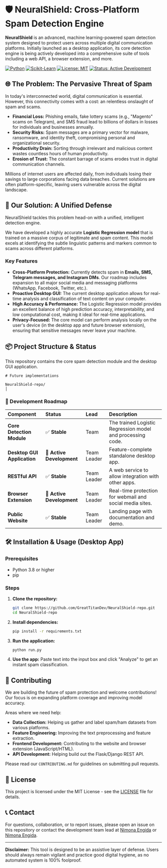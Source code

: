 # 🛡️ NeuralShield: Cross-Platform Spam Detection Engine

**NeuralShield** is an advanced, machine learning-powered spam detection system designed to protect users across multiple digital communication platforms. Initially launched as a desktop application, its core detection engine is being actively developed into a comprehensive suite of tools including a web API, a browser extension, and more.

[![Python](https://img.shields.io/badge/Python-3.8%2B-blue?logo=python)](https://www.python.org/)
[![Scikit-Learn](https://img.shields.io/badge/Scikit--Learn-1.2%2B-orange?logo=scikit-learn)](https://scikit-learn.org/)
[![License: MIT](https://img.shields.io/badge/License-MIT-yellow.svg)](https://opensource.org/licenses/MIT)
[![Status: Active Development](https://img.shields.io/badge/Status-Active%20Development-brightgreen)]()

## 🌐 The Problem: The Pervasive Threat of Spam

In today's interconnected world, digital communication is essential. However, this connectivity comes with a cost: an relentless onslaught of spam and scams.

*   **Financial Loss:** Phishing emails, fake lottery scams (e.g., "Magento" scams on Telegram), and SMS fraud lead to billions of dollars in losses for individuals and businesses annually.
*   **Security Risks:** Spam messages are a primary vector for malware, ransomware, and identity theft, compromising personal and organizational security.
*   **Productivity Drain:** Sorting through irrelevant and malicious content wastes countless hours of human productivity.
*   **Erosion of Trust:** The constant barrage of scams erodes trust in digital communication channels.

Millions of internet users are affected daily, from individuals losing their savings to large corporations facing data breaches. Current solutions are often platform-specific, leaving users vulnerable across the digital landscape.

## 🚀 Our Solution: A Unified Defense

NeuralShield tackles this problem head-on with a unified, intelligent detection engine.

We have developed a highly accurate **Logistic Regression model** that is trained on a massive corpus of legitimate and spam content. This model excels at identifying the subtle linguistic patterns and markers common to scams across different platforms.

### Key Features

*   **Cross-Platform Protection:** Currently detects spam in **Emails, SMS, Telegram messages, and Instagram DMs**. Our roadmap includes expansion to all major social media and messaging platforms (WhatsApp, Facebook, Twitter, etc.).
*   **Proactive Desktop GUI:** The current desktop application allows for real-time analysis and classification of text content on your computer.
*   **High Accuracy & Performance:** The Logistic Regression model provides an excellent balance of high prediction accuracy, interpretability, and low computational cost, making it ideal for real-time applications.
*   **Privacy-Focused:** The core model can perform analysis locally on the user's device (in the desktop app and future browser extension), ensuring that sensitive messages never leave your machine.

## 📦 Project Structure & Status

This repository contains the core spam detection module and the desktop GUI application.

```
# Future implementations

NeuralShield-repo/
│

```

### 🚧 Development Roadmap

| Component | Status | Lead | Description |
| :--- | :--- | :--- | :--- |
| **Core Detection Module** | ✅ **Stable** | Team | The trained Logistic Regression model and processing code. |
| **Desktop GUI Application** | 🔄 **Active Development**  | Team Leader | Feature-complete standalone desktop app. |
| **RESTful API** | ✅ **Stable** | Team Leader | A web service to allow integration with other apps. |
| **Browser Extension** | 🔄 **Active Development** | Team Leader | Real-time protection for webmail and social media sites. |
| **Public Website** | ✅ **Stable** | Team Leader | Landing page with documentation and demo. |

## 🛠️ Installation & Usage (Desktop App)

### Prerequisites
*   Python 3.8 or higher
*   pip

### Steps
1.  **Clone the repository:**
    ```bash
    git clone https://github.com/GreatTitanDev/NeuralShield-repo.git
    cd NeuralShield-repo
    ```

2.  **Install dependencies:**
    ```bash
    pip install -r requirements.txt
    ```

3.  **Run the application:**
    ```bash
    python run.py
    ```

4.  **Use the app:** Paste text into the input box and click "Analyze" to get an instant spam classification.

## 👥 Contributing

We are building the future of spam protection and welcome contributions! Our focus is on expanding platform coverage and improving model accuracy.

Areas where we need help:
*   **Data Collection:** Helping us gather and label spam/ham datasets from various platforms.
*   **Feature Engineering:** Improving the text preprocessing and feature extraction.
*   **Frontend Development:** Contributing to the website and browser extension (JavaScript/HTML).
*   **API Development:** Helping build out the Flask/Django REST API.

Please read our `CONTRIBUTING.md` for guidelines on submitting pull requests.

## 📜 License

This project is licensed under the MIT License - see the [LICENSE](LICENSE.md) file for details.

## 📞 Contact

For questions, collaboration, or to report issues, please open an issue on this repository or contact the development team lead at [Nimona Engida](https://t.me/GreatTitan) or [Nimona Engida](https://t.me/CodeNexusPro).

---

**Disclaimer:** This tool is designed to be an assistive layer of defense. Users should always remain vigilant and practice good digital hygiene, as no automated system is 100% foolproof.

